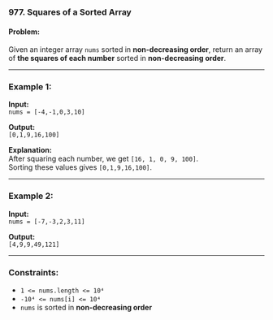 ### **977. Squares of a Sorted Array**  

#### **Problem:**  
Given an integer array `nums` sorted in **non-decreasing order**, return an array of **the squares of each number** sorted in **non-decreasing order**.  

---

### **Example 1:**  

**Input:**  
`nums = [-4,-1,0,3,10]`  

**Output:**  
`[0,1,9,16,100]`  

**Explanation:**  
After squaring each number, we get `[16, 1, 0, 9, 100]`.  
Sorting these values gives `[0,1,9,16,100]`.  

---

### **Example 2:**  

**Input:**  
`nums = [-7,-3,2,3,11]`  

**Output:**  
`[4,9,9,49,121]`  

---

### **Constraints:**  
- `1 <= nums.length <= 10⁴`  
- `-10⁴ <= nums[i] <= 10⁴`  
- `nums` is sorted in **non-decreasing order**  
